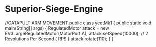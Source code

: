 # Superior-Siege-Engine
//CATAPULT ARM MOVEMENT
public class yeetMk1 {
	public static void main(String[] args) {
		RegulatedMotor attack = new EV3LargeRegulatedMotor(MotorPort.A);
		attack.setSpeed(10000); // 2 Revolutions Per Second ( RPS )
		attack.rotate(110);
	}
}
